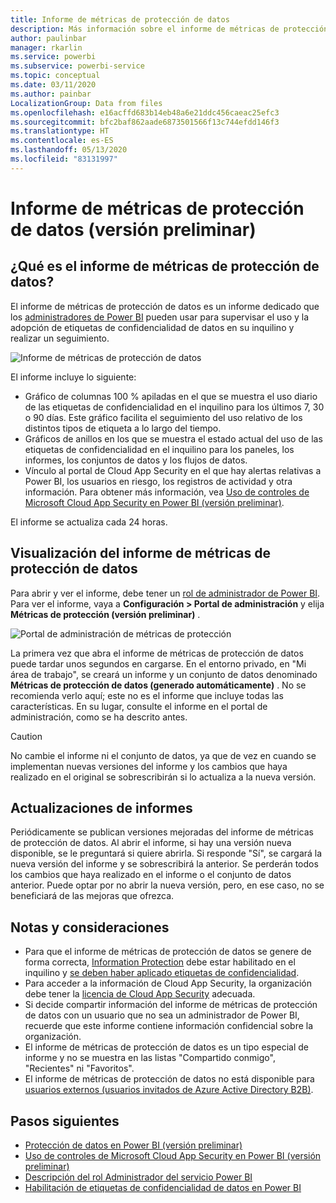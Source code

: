 ```yaml
---
title: Informe de métricas de protección de datos
description: Más información sobre el informe de métricas de protección de datos
author: paulinbar
manager: rkarlin
ms.service: powerbi
ms.subservice: powerbi-service
ms.topic: conceptual
ms.date: 03/11/2020
ms.author: painbar
LocalizationGroup: Data from files
ms.openlocfilehash: e16acffd683b14eb48a6e21ddc456caeac25efc3
ms.sourcegitcommit: bfc2baf862aade6873501566f13c744efdd146f3
ms.translationtype: HT
ms.contentlocale: es-ES
ms.lasthandoff: 05/13/2020
ms.locfileid: "83131997"
---
```

# <a name="data-protection-metrics-report-preview"></a>Informe de métricas de protección de datos (versión preliminar)

## <a name="what-is-the-data-protection-metrics-report"></a>¿Qué es el informe de métricas de protección de datos?
El informe de métricas de protección de datos es un informe dedicado que los [administradores de Power BI](../admin/service-admin-role.md) pueden usar para supervisar el uso y la adopción de etiquetas de confidencialidad de datos en su inquilino y realizar un seguimiento.

![Informe de métricas de protección de datos](./media/service-security-data-protection-metrics-report/protection-metrics-seven-days-1.png)
 
El informe incluye lo siguiente:
* Gráfico de columnas 100 % apiladas en el que se muestra el uso diario de las etiquetas de confidencialidad en el inquilino para los últimos 7, 30 o 90 días. Este gráfico facilita el seguimiento del uso relativo de los distintos tipos de etiqueta a lo largo del tiempo.
* Gráficos de anillos en los que se muestra el estado actual del uso de las etiquetas de confidencialidad en el inquilino para los paneles, los informes, los conjuntos de datos y los flujos de datos.
* Vínculo al portal de Cloud App Security en el que hay alertas relativas a Power BI, los usuarios en riesgo, los registros de actividad y otra información. Para obtener más información, vea [Uso de controles de Microsoft Cloud App Security en Power BI (versión preliminar)](./service-security-using-microsoft-cloud-app-security-controls.md).

El informe se actualiza cada 24 horas.

## <a name="viewing-the-data-protection-metrics-report"></a>Visualización del informe de métricas de protección de datos

Para abrir y ver el informe, debe tener un [rol de administrador de Power BI](../admin/service-admin-role.md).
Para ver el informe, vaya a **Configuración > Portal de administración** y elija **Métricas de protección (versión preliminar)** .

![Portal de administración de métricas de protección](./media/service-security-data-protection-metrics-report/protection-metrics-admin-portal.png)
 
 
La primera vez que abra el informe de métricas de protección de datos puede tardar unos segundos en cargarse. En el entorno privado, en "Mi área de trabajo", se creará un informe y un conjunto de datos denominado **Métricas de protección de datos (generado automáticamente)** . No se recomienda verlo aquí; este no es el informe que incluye todas las características. En su lugar, consulte el informe en el portal de administración, como se ha descrito antes.

> [!CAUTION]
> No cambie el informe ni el conjunto de datos, ya que de vez en cuando se implementan nuevas versiones del informe y los cambios que haya realizado en el original se sobrescribirán si lo actualiza a la nueva versión.

## <a name="report-updates"></a>Actualizaciones de informes

Periódicamente se publican versiones mejoradas del informe de métricas de protección de datos. Al abrir el informe, si hay una versión nueva disponible, se le preguntará si quiere abrirla. Si responde "Sí", se cargará la nueva versión del informe y se sobrescribirá la anterior. Se perderán todos los cambios que haya realizado en el informe o el conjunto de datos anterior. Puede optar por no abrir la nueva versión, pero, en ese caso, no se beneficiará de las mejoras que ofrezca. 
## <a name="notes-and-considerations"></a>Notas y consideraciones
* Para que el informe de métricas de protección de datos se genere de forma correcta, [Information Protection](./service-security-enable-data-sensitivity-labels.md) debe estar habilitado en el inquilino y [se deben haber aplicado etiquetas de confidencialidad](../collaborate-share/service-security-apply-data-sensitivity-labels.md). 
* Para acceder a la información de Cloud App Security, la organización debe tener la [licencia de Cloud App Security](https://docs.microsoft.com/power-bi/admin/service-security-using-microsoft-cloud-app-security-controls#microsoft-cloud-app-security-licensing) adecuada.
* Si decide compartir información del informe de métricas de protección de datos con un usuario que no sea un administrador de Power BI, recuerde que este informe contiene información confidencial sobre la organización.
* El informe de métricas de protección de datos es un tipo especial de informe y no se muestra en las listas "Compartido conmigo", "Recientes" ni "Favoritos".
* El informe de métricas de protección de datos no está disponible para [usuarios externos (usuarios invitados de Azure Active Directory B2B)](../admin/service-admin-azure-ad-b2b.md).
## <a name="next-steps"></a>Pasos siguientes
* [Protección de datos en Power BI (versión preliminar)](./service-security-data-protection-overview.md)
* [Uso de controles de Microsoft Cloud App Security en Power BI (versión preliminar)](./service-security-using-microsoft-cloud-app-security-controls.md)
* [Descripción del rol Administrador del servicio Power BI](../admin/service-admin-role.md)
* [Habilitación de etiquetas de confidencialidad de datos en Power BI](./service-security-enable-data-sensitivity-labels.md)